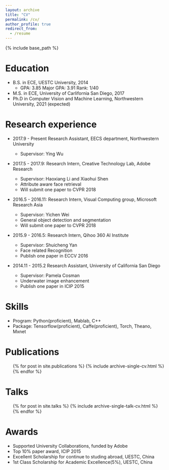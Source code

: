 ```yaml
---
layout: archive
title: "CV"
permalink: /cv/
author_profile: true
redirect_from:
  - /resume
---
```


{% include base_path %}

Education
======
* B.S. in ECE, UESTC University, 2014
  * GPA: 3.85 Major GPA: 3.91 Rank: 1/40
* M.S. in ECE, University of Carlifornia San Diego, 2017
* Ph.D in Computer Vision and Machine Learning, Northwestern University, 2021 (expected)

Research experience
======

* 2017.9 - Present Research Assistant, EECS department, Northwestern University
  * Supervisor: Ying Wu

* 2017.5 - 2017.9: Research Intern, Creative Technology Lab, Adobe Research
  * Supervisor: Haoxiang Li and Xiaohui Shen
  * Attribute aware face retrieval
  * Will submit one paper to CVPR 2018

* 2016.5 - 2016.11: Research Intern, Visual Computing group, Microsoft Research Asia
  * Supervisor: Yichen Wei
  * General object detection and segmentation
  * Will submit one paper to CVPR 2018

* 2015.9 - 2016.5: Research Intern, Qihoo 360 AI Institute
  * Supervisor: Shuicheng Yan
  * Face related Recognition
  * Publish one paper in ECCV 2016

* 2014.11 - 2015.2 Research Assistant, University of California San Diego
  * Supervisor: Pamela Cosman
  * Underwater image enhancement
  * Publish one paper in ICIP 2015

Skills
======
* Program: Python(proficient), Mablab, C++
* Package: Tensorflow(proficient), Caffe(proficient), Torch, Theano, Mxnet

Publications
======
  <ul>{% for post in site.publications %}
    {% include archive-single-cv.html %}
  {% endfor %}</ul>
  
Talks
======
  <ul>{% for post in site.talks %}
    {% include archive-single-talk-cv.html %}
  {% endfor %}</ul>
  
Awards
======

* Supported University Collaborations, funded by Adobe
* Top 10% paper award, ICIP 2015
* Excellent Scholarship for continue to studing abroad, UESTC, China
* 1st Class Scholarship for Academic Excellence(5%), UESTC, China
  

